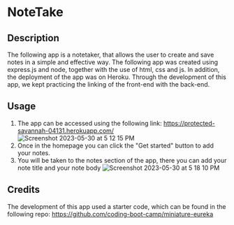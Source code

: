 # NoteTake

## Description

The following app is a notetaker, that allows the user to create and save notes in a simple and effective way. The following app was created using express.js and node, together with the use of html, css and js. In addition, the deployment of the app was on Heroku. Through the development of this app, we kept practicing the linking of the front-end with the back-end.


## Usage

1. The app can be accessed using the following link: https://protected-savannah-04131.herokuapp.com/
![Screenshot 2023-05-30 at 5 12 15 PM](https://github.com/RodrigoRoL/Notetake/assets/126302497/2a359145-8d3a-416b-a8e6-823be3080719)
2. Once in the homepage you can click the "Get started" button to add your notes.
3. You will be taken to the notes section of the app, there you can add your note title and your note body
![Screenshot 2023-05-30 at 5 18 10 PM](https://github.com/RodrigoRoL/Notetake/assets/126302497/8e531628-ab73-4037-9f8e-e125af0d7d7d)



## Credits

The development of this app used a starter code, which can be found in the following repo: https://github.com/coding-boot-camp/miniature-eureka


